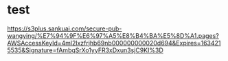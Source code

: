 # test
https://s3plus.sankuai.com/secure-pub-wangying/%E7%94%9F%E6%97%A5%E8%B4%BA%E5%8D%A1.pages?AWSAccessKeyId=4ml2lxzfrjhb69nb000000000020d694&Expires=1634215535&Signature=fAmbqSrXo1yyFR3xDxun3sjC9KI%3D
